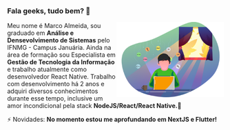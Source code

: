 ### Fala geeks, tudo bem? 👋
<img src="concept.png" min-width="250px" max-width="250px" width="250px" align="right" alt="Marco Almeida">
<p align="left">
  Meu nome é Marco Almeida, sou graduado em <strong>Análise e Densevolvimento de Sistemas</strong> pelo IFNMG - Campus Januária. Ainda na área de formação sou Especialista em <strong>Gestão de Tecnologia da Informação</strong> e trabalho atualmente como desenvolvedor React Native. Trabalho com desenvolvimento há 2 anos e adquiri diversos conhecimentos durante esse tempo, inclusive um amor incondicional pela stack <strong>NodeJS/React/React Native.</strong>🚀
  
</p>

<p align="left">
   ⚡ Novidades: <strong>No momento estou me aprofundando em NextJS e Flutter!</strong>
</p>

<!--
**marcoalvesalmeida/marcoalvesalmeida** is a ✨ _special_ ✨ repository because its `README.md` (this file) appears on your GitHub profile.

Here are some ideas to get you started:

- 🔭 I’m currently working on ...
- 🌱 I’m currently learning ...
- 👯 I’m looking to collaborate on ...
- 🤔 I’m looking for help with ...
- 💬 Ask me about ...
- 📫 How to reach me: ...
- 😄 Pronouns: ...
- ⚡ Fun fact: ...
-->
